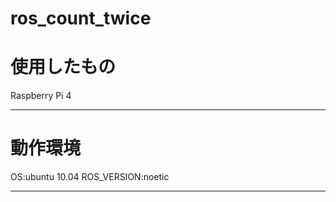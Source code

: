 # ros_count_twice

# 使用したもの

Raspberry Pi 4

---

# 動作環境

OS:ubuntu 10.04
ROS_VERSION:noetic

---


